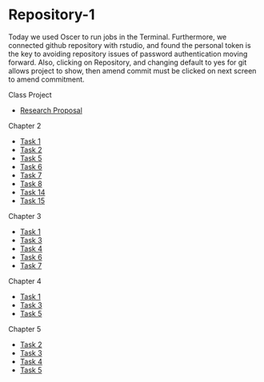 # Repository-1
Today we used Oscer to run jobs in the Terminal. Furthermore, we connected github repository with rstudio, and found the personal token is the key to avoiding repository issues of password authentication moving forward. Also, clicking on Repository, and changing default to yes for git allows project to show, then amend commit must be clicked on next screen to amend commitment.

Class Project
* [Research Proposal](https://github.com/con7291/Repository-1/blob/main/A%20Brief%20Research%20Proposal%20(4).pdf)

Chapter 2
* [Task 1](https://github.com/con7291/Repository-1/tree/666a8b7e5b181643edbdb47ed8bb2c95ded9a108/CHP2Tsk1)
* [Task 2](https://github.com/con7291/Repository-1/tree/666a8b7e5b181643edbdb47ed8bb2c95ded9a108/CHP2Tsk2)
* [Task 5](https://github.com/con7291/Repository-1/tree/666a8b7e5b181643edbdb47ed8bb2c95ded9a108/CHP2Tsk5)
* [Task 6](https://github.com/con7291/Repository-1/tree/666a8b7e5b181643edbdb47ed8bb2c95ded9a108/CHP2Tsk6)
* [Task 7](https://github.com/con7291/Repository-1/tree/666a8b7e5b181643edbdb47ed8bb2c95ded9a108/CHP2Tsk7)
* [Task 8](https://github.com/con7291/Repository-1/tree/666a8b7e5b181643edbdb47ed8bb2c95ded9a108/CHP2Tsk8)
* [Task 14](https://github.com/con7291/Repository-1/tree/4abab804d091b37a308fd60f0046da61bdf2074a/CHP2Tsk14)
* [Task 15](https://github.com/con7291/Repository-1/tree/4abab804d091b37a308fd60f0046da61bdf2074a/CHP2Tsk15)

Chapter 3
* [Task 1](https://github.com/con7291/Repository-1/tree/4abab804d091b37a308fd60f0046da61bdf2074a/CHP3Tsk1)
* [Task 3](https://github.com/con7291/Repository-1/tree/4abab804d091b37a308fd60f0046da61bdf2074a/CHP3Tsk3)
* [Task 4](https://github.com/con7291/Repository-1/tree/4abab804d091b37a308fd60f0046da61bdf2074a/CHP3Tsk4)
* [Task 6](https://github.com/con7291/Repository-1/tree/b720e0f86b5033995935c8d8ae19c590f180d0e1/CHP3Tsk6)
* [Task 7](https://github.com/con7291/Repository-1/tree/b720e0f86b5033995935c8d8ae19c590f180d0e1/CHP3Tsk7)

Chapter 4
* [Task 1](https://github.com/con7291/Repository-1/tree/b720e0f86b5033995935c8d8ae19c590f180d0e1/CHP4Tsk1)
* [Task 3](https://github.com/con7291/Repository-1/tree/4ed22ebcc8cf818f105e172aac51964c5b4173d2/CHP4Tsk3)
* [Task 5](https://github.com/con7291/Repository-1/tree/4ed22ebcc8cf818f105e172aac51964c5b4173d2/CHP4Tsk5)

Chapter 5
* [Task 2](https://github.com/con7291/Repository-1/tree/4ed22ebcc8cf818f105e172aac51964c5b4173d2/CHP5Tsk2)
* [Task 3](https://github.com/con7291/Repository-1/tree/4ed22ebcc8cf818f105e172aac51964c5b4173d2/CHP5Tsk3)
* [Task 4](https://github.com/con7291/Repository-1/tree/4ed22ebcc8cf818f105e172aac51964c5b4173d2/CHP5Tsk4)
* [Task 5](https://github.com/con7291/Repository-1/tree/4ed22ebcc8cf818f105e172aac51964c5b4173d2/CHP5Tsk5)


